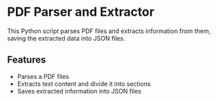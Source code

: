 # PDF Parser and Extractor

This Python script parses PDF files and extracts information from them, saving the extracted data into JSON files.

## Features

- Parses a PDF files
- Extracts text content and divide it into sections
- Saves extracted information into JSON files
